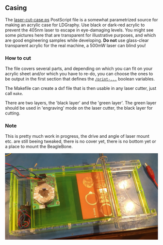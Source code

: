 Casing
------

The [laser-cut-case.ps](./laser-cut-case.ps) PostScript file is a somewhat
parametrized source for making an acrylic case for LDGraphy.
Use black or dark-red acrylic to prevent the 405nm laser to escape in
eye-damaging levels.
You might see some pictures here that are transparent for illustrative purposes,
and which are good engineering samples while developing. **Do not** use
glass-clear transparent acrylic for the real machine, a 500mW laser can
blind you!

### How to cut
The file covers several parts, and depending on which you can fit
on your acrylic sheet and/or which you have to re-do, you can choose the ones
to be output in the first section that defines the
[`/print-...`](./laser-cut-case.ps#L3) boolean variables.

The Makefile can create a dxf file that is then usable in any laser cutter, just
call `make`.

There are two layers, the 'black layer' and the 'green layer'. The green layer
should be used in 'engraving' mode on the laser cutter, the black layer for
cutting.

### Note
This is pretty much work in progress, the drive and angle of laser mount etc.
are still beeing tweaked, there is no cover yet, there is no bottom yet or
a place to mount the BeagleBone.

![](../img/sample-case.jpg)
